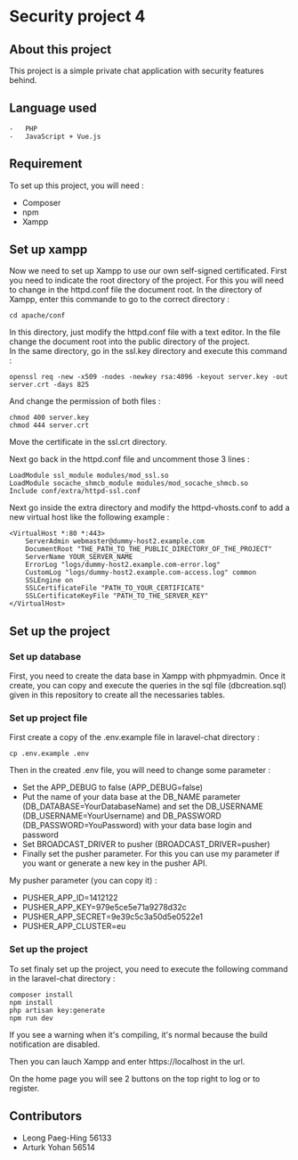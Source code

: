 # Security project 4

## About this project ##

This project is a simple private chat application with security features behind.

## Language used ##
    -   PHP
    -   JavaScript + Vue.js

## Requirement ##

To set up this project, you will need :
- Composer
- npm
- Xampp

## Set up xampp ##

Now we need to set up Xampp to use our own self-signed certificated. 
First you need to indicate the root directory of the project. For this you will need to change in the httpd.conf file the document root.
In the directory of Xampp, enter this commande to go to the correct directory :
```
cd apache/conf
```

In this directory, just modify the httpd.conf file with a text editor. In the file change the document root into
the public directory of the project.<br>
In the same directory, go in the ssl.key directory and execute this command :
```
openssl req -new -x509 -nodes -newkey rsa:4096 -keyout server.key -out server.crt -days 825
```

And change the permission of both files :
```
chmod 400 server.key
chmod 444 server.crt
```
Move the certificate in the ssl.crt directory.<br>

Next go back in the httpd.conf file and uncomment those 3 lines :
```
LoadModule ssl_module modules/mod_ssl.so
LoadModule socache_shmcb_module modules/mod_socache_shmcb.so
Include conf/extra/httpd-ssl.conf
```

Next go inside the extra directory and modify the httpd-vhosts.conf to add a new virtual host like the following example :
```
<VirtualHost *:80 *:443>
    ServerAdmin webmaster@dummy-host2.example.com
    DocumentRoot "THE_PATH_TO_THE_PUBLIC_DIRECTORY_OF_THE_PROJECT"
    ServerName YOUR_SERVER_NAME
    ErrorLog "logs/dummy-host2.example.com-error.log"
    CustomLog "logs/dummy-host2.example.com-access.log" common
	SSLEngine on
	SSLCertificateFile "PATH_TO_YOUR_CERTIFICATE"
	SSLCertificateKeyFile "PATH_TO_THE_SERVER_KEY"
</VirtualHost>
```

## Set up the project ##

### Set up database ###

First, you need to create the data base in Xampp with phpmyadmin. 
Once it create, you can copy and execute the queries in the sql file (dbcreation.sql) given in this repository to create all the necessaries tables.

### Set up project file ###

First create a copy of the .env.example file in laravel-chat directory :

```
cp .env.example .env
```

Then in the created .env file, you will need to change some parameter :
- Set the APP_DEBUG to false (APP_DEBUG=false)
- Put the name of your data base at the DB_NAME parameter (DB_DATABASE=YourDatabaseName) and set the DB_USERNAME (DB_USERNAME=YourUsername) and DB_PASSWORD (DB_PASSWORD=YouPassword) with your data base login and password
- Set BROADCAST_DRIVER to pusher (BROADCAST_DRIVER=pusher)
- Finally set the pusher parameter. For this you can use my parameter if you want or generate a new key in the pusher API.
    
My pusher parameter (you can copy it) : 
- PUSHER_APP_ID=1412122
- PUSHER_APP_KEY=979e5ce5e71a9278d32c
- PUSHER_APP_SECRET=9e39c5c3a50d5e0522e1
- PUSHER_APP_CLUSTER=eu

### Set up the project ###

To set finaly set up the project, you need to execute the following command in the laravel-chat directory :

```
composer install
npm install
php artisan key:generate
npm run dev
```
If you see a warning when it's compiling, it's normal because the build notification are disabled.<br>

Then you can lauch Xampp and enter https://localhost in the url.

On the home page you will see 2 buttons on the top right to log or to register.

## Contributors ##

- Leong Paeg-Hing 56133
- Arturk Yohan 56514




